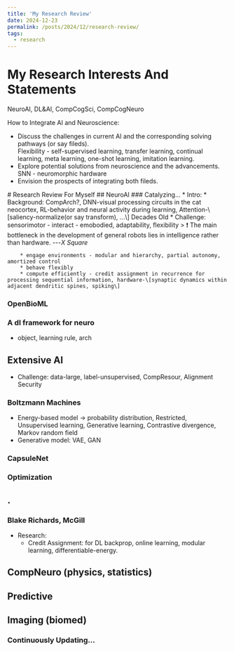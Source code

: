 ```yaml
---
title: 'My Research Review'
date: 2024-12-23
permalink: /posts/2024/12/research-review/
tags:
  - research
---
```


# My Research Interests And Statements
NeuroAI, DL&AI, CompCogSci, CompCogNeuro

How to Integrate AI and Neuroscience:
* Discuss the challenges in current AI and the corresponding solving pathways (or say fileds).  
Flexibility - self-supervised learning, transfer learning, continual learning, meta learning, one-shot learning, imitation learning.  
* Explore potential solutions from neuroscience and the advancements.  
SNN - neuromorphic hardware  
* Envision the prospects of integrating both fileds.


<p></p>
# Research Review For Myself
## NeuroAI 
### Catalyzing...
* Intro: 
	* Background: CompArch?, DNN-visual processing circuits in the cat neocortex, RL-behavior and neural activity during learning, Attention-\[saliency-normalize(or say transform), ...\] Decades Old 
	* Challenge: sensorimotor - interact - emobodied, adaptability, flexibility
		> &#10071; The main bottleneck in the development of general robots lies in intelligence rather than hardware. ---<em>X Square</em>
	
		* engage environments - modular and hierarchy, partial autonomy, amortized control
		* behave flexibly
		* compute efficiently - credit assignment in recurrence for processing sequential information, hardware-\[synaptic dynamics within adjacent dendritic spines, spiking\]

### OpenBioML
### A dl framework for neuro
* object, learning rule, arch

## Extensive AI 
* Challenge: data-large, label-unsupervised, CompResour, Alignment Security

### Boltzmann Machines
* Energy-based model -> probability distribution, Restricted, Unsupervised learning, Generative learning, Contrastive divergence, Markov random field
* Generative model: VAE, GAN
### CapsuleNet
### Optimization

## .
### Blake Richards, McGill
* Research:
	* Credit Assignment: for DL backprop, online learning, modular learning, differentiable-energy.
		

## CompNeuro (physics, statistics)

## Predictive

## Imaging (biomed)

### Continuously Updating...
